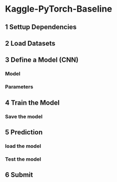 # Kaggle-PyTorch-Baseline



## 1 Settup Dependencies

## 2 Load Datasets


## 3 Define a Model (CNN)

### Model

### Parameters

## 4 Train the Model

### Save the model

## 5 Prediction

### load the model

### Test the model

## 6 Submit


